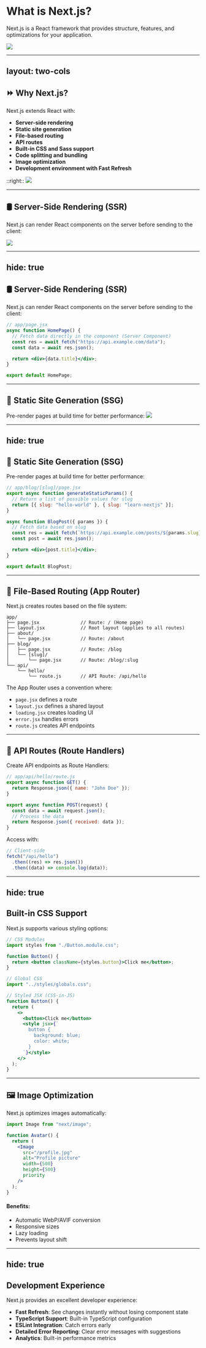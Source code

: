 # What is Next.js?

Next.js is a React framework that provides structure, features, and optimizations for your application.

<img src="/assets/nextjs.png" class="mt-5 w-[50%] mx-auto" />

---
layout: two-cols
---
## ⏩ Why Next.js?

Next.js extends React with:

- **Server-side rendering**
- **Static site generation**
- **File-based routing**
- **API routes**
- **Built-in CSS and Sass support**
- **Code splitting and bundling**
- **Image optimization**
- **Development environment with Fast Refresh**

::right::
<img src="/assets/why-nextjs.png" class="mt-5 w-[100%] mx-auto" />

<!--
SSG = สร้างไว้ล่วงหน้าตอน Build → โหลดเร็ว ใช้กับข้อมูลคงที่ เช่น ข้อมูลติดต่อเรา, เกี่ยวกับริษัทเรา, ที่อยู่

SSR = สร้างหน้าเว็บ ตอนที่ผู้ใช้เข้ามา โดยดึงข้อมูลจาก server → เหมาะกับข้อมูลเปลี่ยนบ่อย

API routes คือการสร้าง Back-end API ง่าย ๆ ภายใน Next.js
โดยไม่ต้องตั้ง Server แยกเอง
-->

---

## 🛢️ Server-Side Rendering (SSR)

Next.js can render React components on the server before sending to the client:

<img src="/assets/single-page-app.webp" class="mt-5 w-[75%] mx-auto" />

---
hide: true
---

## 🛢️ Server-Side Rendering (SSR)

Next.js can render React components on the server before sending to the client:

```jsx
// app/page.jsx
async function HomePage() {
  // Fetch data directly in the component (Server Component)
  const res = await fetch("https://api.example.com/data");
  const data = await res.json();

  return <div>{data.title}</div>;
}

export default HomePage;
```

---

## 🧾 Static Site Generation (SSG)

Pre-render pages at build time for better performance:
<img src="/assets/static-site-generation.png" class="mt-5 w-[75%] mx-auto" />

---
hide: true
---
## 🧾 Static Site Generation (SSG)

Pre-render pages at build time for better performance:

```jsx
// app/blog/[slug]/page.jsx
export async function generateStaticParams() {
  // Return a list of possible values for slug
  return [{ slug: "hello-world" }, { slug: "learn-nextjs" }];
}

async function BlogPost({ params }) {
  // Fetch data based on slug
  const res = await fetch(`https://api.example.com/posts/${params.slug}`);
  const post = await res.json();

  return <div>{post.title}</div>;
}

export default BlogPost;
```

---

## 📂 File-Based Routing (App Router)

Next.js creates routes based on the file system:

```
app/
├── page.jsx               // Route: / (Home page)
├── layout.jsx             // Root layout (applies to all routes)
├── about/
│   └── page.jsx           // Route: /about
├── blog/
│   ├── page.jsx           // Route: /blog
│   └── [slug]/
│       └── page.jsx       // Route: /blog/:slug
└── api/
    └── hello/
        └── route.js       // API Route: /api/hello
```

The App Router uses a convention where:

- `page.jsx` defines a route
- `layout.jsx` defines a shared layout
- `loading.jsx` creates loading UI
- `error.jsx` handles errors
- `route.js` creates API endpoints

---

## 🚀 API Routes (Route Handlers)

Create API endpoints as Route Handlers:

```jsx
// app/api/hello/route.js
export async function GET() {
  return Response.json({ name: "John Doe" });
}

export async function POST(request) {
  const data = await request.json();
  // Process the data
  return Response.json({ received: data });
}
```

Access with:

```javascript
// Client-side
fetch("/api/hello")
  .then((res) => res.json())
  .then((data) => console.log(data));
```

---
hide: true
---

## Built-in CSS Support

Next.js supports various styling options:

```jsx {*}{maxHeight:'80%'}
// CSS Modules
import styles from "./Button.module.css";

function Button() {
  return <button className={styles.button}>Click me</button>;
}

// Global CSS
import "../styles/globals.css";

// Styled JSX (CSS-in-JS)
function Button() {
  return (
    <>
      <button>Click me</button>
      <style jsx>{`
        button {
          background: blue;
          color: white;
        }
      `}</style>
    </>
  );
}
```

---

## 🖼️ Image Optimization

Next.js optimizes images automatically:

```jsx
import Image from "next/image";

function Avatar() {
  return (
    <Image
      src="/profile.jpg"
      alt="Profile picture"
      width={500}
      height={500}
      priority
    />
  );
}
```

#### Benefits:

- Automatic WebP/AVIF conversion
- Responsive sizes
- Lazy loading
- Prevents layout shift

---
hide: true
---

## Development Experience

Next.js provides an excellent developer experience:

- **Fast Refresh**: See changes instantly without losing component state
- **TypeScript Support**: Built-in TypeScript configuration
- **ESLint Integration**: Catch errors early
- **Detailed Error Reporting**: Clear error messages with suggestions
- **Analytics**: Built-in performance metrics
